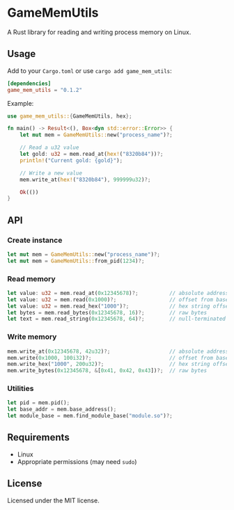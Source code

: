 # GameMemUtils

A Rust library for reading and writing process memory on Linux.

## Usage

Add to your `Cargo.toml` or use `cargo add game_mem_utils`:

```toml
[dependencies]
game_mem_utils = "0.1.2"
```

Example:

```rust
use game_mem_utils::{GameMemUtils, hex};

fn main() -> Result<(), Box<dyn std::error::Error>> {
    let mut mem = GameMemUtils::new("process_name")?;

    // Read a u32 value
    let gold: u32 = mem.read_at(hex!("8320b84"))?;
    println!("Current gold: {gold}");

    // Write a new value
    mem.write_at(hex!("8320b84"), 999999u32)?;

    Ok(())
}
```

## API

### Create instance

```rust
let mut mem = GameMemUtils::new("process_name")?;
let mut mem = GameMemUtils::from_pid(1234)?;
```

### Read memory

```rust
let value: u32 = mem.read_at(0x12345678)?;          // absolute address
let value: u32 = mem.read(0x1000)?;                 // offset from base
let value: u32 = mem.read_hex("1000")?;             // hex string offset
let bytes = mem.read_bytes(0x12345678, 16)?;        // raw bytes
let text = mem.read_string(0x12345678, 64)?;        // null-terminated string
```

### Write memory

```rust
mem.write_at(0x12345678, 42u32)?;                   // absolute address
mem.write(0x1000, 100i32)?;                         // offset from base
mem.write_hex("1000", 200u32)?;                     // hex string offset
mem.write_bytes(0x12345678, &[0x41, 0x42, 0x43])?;  // raw bytes
```

### Utilities

```rust
let pid = mem.pid();
let base_addr = mem.base_address();
let module_base = mem.find_module_base("module.so")?;
```

## Requirements

- Linux
- Appropriate permissions (may need `sudo`)

## License

Licensed under the MIT license.

